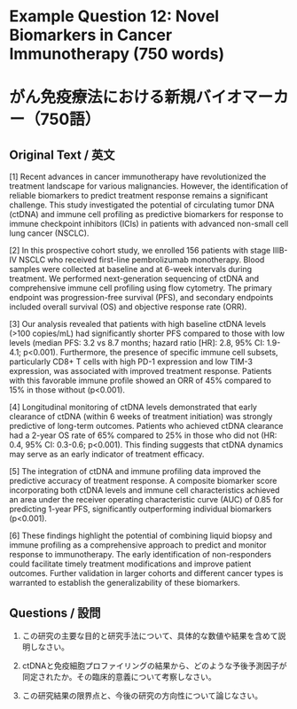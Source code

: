 # Example Question 12: Novel Biomarkers in Cancer Immunotherapy (750 words)
# がん免疫療法における新規バイオマーカー（750語）

## Original Text / 英文

[1] Recent advances in cancer immunotherapy have revolutionized the treatment landscape for various malignancies. However, the identification of reliable biomarkers to predict treatment response remains a significant challenge. This study investigated the potential of circulating tumor DNA (ctDNA) and immune cell profiling as predictive biomarkers for response to immune checkpoint inhibitors (ICIs) in patients with advanced non-small cell lung cancer (NSCLC).

[2] In this prospective cohort study, we enrolled 156 patients with stage IIIB-IV NSCLC who received first-line pembrolizumab monotherapy. Blood samples were collected at baseline and at 6-week intervals during treatment. We performed next-generation sequencing of ctDNA and comprehensive immune cell profiling using flow cytometry. The primary endpoint was progression-free survival (PFS), and secondary endpoints included overall survival (OS) and objective response rate (ORR).

[3] Our analysis revealed that patients with high baseline ctDNA levels (>100 copies/mL) had significantly shorter PFS compared to those with low levels (median PFS: 3.2 vs 8.7 months; hazard ratio [HR]: 2.8, 95% CI: 1.9-4.1; p<0.001). Furthermore, the presence of specific immune cell subsets, particularly CD8+ T cells with high PD-1 expression and low TIM-3 expression, was associated with improved treatment response. Patients with this favorable immune profile showed an ORR of 45% compared to 15% in those without (p<0.001).

[4] Longitudinal monitoring of ctDNA levels demonstrated that early clearance of ctDNA (within 6 weeks of treatment initiation) was strongly predictive of long-term outcomes. Patients who achieved ctDNA clearance had a 2-year OS rate of 65% compared to 25% in those who did not (HR: 0.4, 95% CI: 0.3-0.6; p<0.001). This finding suggests that ctDNA dynamics may serve as an early indicator of treatment efficacy.

[5] The integration of ctDNA and immune profiling data improved the predictive accuracy of treatment response. A composite biomarker score incorporating both ctDNA levels and immune cell characteristics achieved an area under the receiver operating characteristic curve (AUC) of 0.85 for predicting 1-year PFS, significantly outperforming individual biomarkers (p<0.001).

[6] These findings highlight the potential of combining liquid biopsy and immune profiling as a comprehensive approach to predict and monitor response to immunotherapy. The early identification of non-responders could facilitate timely treatment modifications and improve patient outcomes. Further validation in larger cohorts and different cancer types is warranted to establish the generalizability of these biomarkers.

## Questions / 設問

1. この研究の主要な目的と研究手法について、具体的な数値や結果を含めて説明しなさい。

2. ctDNAと免疫細胞プロファイリングの結果から、どのような予後予測因子が同定されたか。その臨床的意義について考察しなさい。

3. この研究結果の限界点と、今後の研究の方向性について論じなさい。 